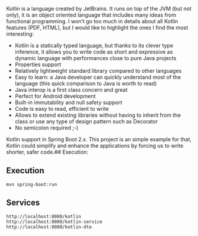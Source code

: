 
Kotlin is a language created by JetBrains. It runs on top of the JVM (but not only), it is an object oriented language that includes many ideas from functional programming. I won’t go too much in details about all Kotlin features (PDF, HTML), but I would like to highlight the ones I find the most interesting:

- Kotlin is a statically typed language, but thanks to its clever type inference, it allows you to write code as short and expressive as dynamic language with performances close to pure Java projects
- Properties support
- Relatively lightweight standard library compared to other languages
- Easy to learn: a Java developer can quickly understand most of the language (this quick comparison to Java is worth to read)
- Java interop is a first class concern and great
- Perfect for Android development
- Built-in immutability and null safety support
- Code is easy to read, efficient to write
- Allows to extend existing libraries without having to inherit from the class or use any type of design pattern such as Decorator
- No semicolon required ;-)

Kotlin support in Spring Boot 2.x. This project is an simple example for that, Kotlin could simplify and enhance the  applications by forcing us to write shorter, safer code.## Execution: 

## Execution
```
mvn spring-boot:run
```

## Services
```
http://localhost:8080/kotlin
http://localhost:8080/kotlin-service
http://localhost:8080/kotlin-dto
```
